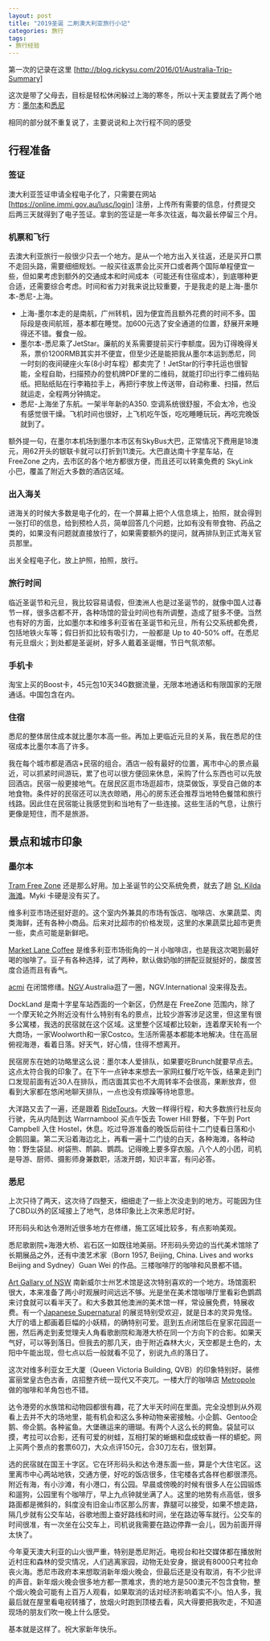 ```yaml
---
layout: post
title: "2019圣诞 二刷澳大利亚旅行小记"
categories: 旅行
tags:
- 旅行经验
---
```


第一次的记录在这里 [http://blog.rickysu.com/2016/01/Australia-Trip-Summary]

这次是带了父母去，目标是轻松休闲躲过上海的寒冬，所以十天主要就去了两个地方：[墨尔本](http://guide.qyer.com/melbourne/)和[悉尼](http://guide.qyer.com/sydney/)

相同的部分就不重复说了，主要说说和上次行程不同的感受

## 行程准备

### 签证

澳大利亚签证申请全程电子化了，只需要在网站 [https://online.immi.gov.au/lusc/login] 注册，上传所有需要的信息，付费提交后两三天就得到了电子签证。拿到的签证是一年多次往返，每次最长停留三个月。

### 机票和飞行

去澳大利亚旅行一般很少只去一个地方。是从一个地方出入关往返，还是买开口票不走回头路，需要细细规划。一般买往返票会比买开口或者两个国际单程便宜一些，但如果考虑到额外的交通成本和时间成本（可能还有住宿成本），到底哪种更合适，还需要综合考虑。时间和省力对我来说比较重要，于是我走的是上海-墨尔本-悉尼-上海。

- 上海-墨尔本走的是南航，广州转机，因为便宜而且额外花费的时间不多。国际段是夜间航班，基本都在睡觉。加600元选了安全通道的位置，舒展开来睡得还不错。餐食一般。
- 墨尔本-悉尼乘了JetStar。廉航的关系需要提前买行李额度。因为订得晚得关系，票价1200RMB其实并不便宜，但至少还是能把我从墨尔本运到悉尼，同一时刻的夜间硬座火车(8小时车程）都卖完了！JetStar的行李托运也很智能，全程自助，扫描预办的登机牌PDF里的二维码，就能打印出行李二维码贴纸。把贴纸贴在行李箱拉手上，再把行李放上传送带，自动称重、扫描，然后就运走，全程两分钟搞定。
- 悉尼-上海坐了东航。一架半年新的A350. 空调系统很舒服，不会太冷，也没有感觉很干燥。飞机时间也很好，上飞机吃午饭，吃吃睡睡玩玩，再吃完晚饭就到了。

额外提一句，在墨尔本机场到墨尔本市区有SkyBus大巴，正常情况下费用是18澳元，用62开头的银联卡就可以打折到11澳元。大巴直达南十字星车站，在 FreeZone 之内，去市区的各个地方都很方便，而且还可以转乘免费的 SkyLink 小巴，覆盖了附近大多数的酒店区域。

### 出入海关

进海关的时候大多数是电子化的，在一个屏幕上把个人信息填上，拍照，就会得到一张打印的信息，给到预检人员，简单回答几个问题，比如有没有带食物、药品之类的，如果没有问题就直接放行了，如果需要额外的提问，就再排队到正式海关官员那里。

出关全程电子化，放上护照，拍照，放行。

### 旅行时间
临近圣诞节和元旦，我比较容易请假，但澳洲人也是过圣诞节的，就像中国人过春节一样，很多店都不开，各种场馆的营业时间也有所调整，造成了挺多不便。当然也有好的方面，比如墨尔本和维多利亚省在圣诞节和元旦，所有公交系统都免费，包括地铁火车等；假日折扣比较有吸引力，一般都是 Up to 40-50% off。在悉尼有元旦烟火；到处都是圣诞树，好多人戴着圣诞帽，节日气氛浓郁。

### 手机卡

淘宝上买的Boost卡，45元包10天34G数据流量，无限本地通话和有限国家的无限通话。中国包含在内。

### 住宿

悉尼的整体居住成本就比墨尔本高一些。再加上更临近元旦的关系，我在悉尼的住宿成本比墨尔本高了许多。

我在每个城市都是酒店+民宿的组合。酒店一般有最好的位置，离市中心的景点最近，可以抓紧时间游玩，累了也可以很方便回来休息，采购了什么东西也可以先放回酒店。民宿一般更接地气。在居民区逛市场逛超市，烧菜做饭，享受自己做的本地食物。条件好的民宿还可以洗衣晾晒，用心的房东还会推荐当地特色餐馆和旅行线路。因此住在民宿能让我感觉到和当地有了一些连接。这些生活的气息，让旅行更像是短住，而不是旅游。

## 景点和城市印象

### 墨尔本

[Tram Free Zone](https://www.onlymelbourne.com.au/free-tram-zone) 还是那么好用。加上圣诞节的公交系统免费，就去了趟 [St. Kilda 海滩](https://stkildamelbourne.com.au/)。Myki 卡硬是没有买了。

维多利亚市场还挺好逛的。这个室内外兼具的市场有饭店、咖啡店、水果蔬菜、肉类海鲜，还有各种小商品。后来对比超市的价格发现，这里的水果蔬菜比超市更贵一些，卖点可能是新鲜吧。

[Market Lane Coffee](https://www.tripadvisor.com/Restaurant_Review-g255100-d2432355-Reviews-Market_Lane_Coffee-Melbourne_Victoria.html) 是维多利亚市场街角的一爿小咖啡店，也是我这次喝到最好喝的咖啡了。豆子有各种选择，试了两种，默认做奶咖的拼配豆就挺好的，酸度苦度合适而且有香气。

[acmi](https://www.acmi.net.au) 在闭馆修缮。[NGV](https://www.ngv.vic.gov.au/#).Australia逛了一圈，NGV.International 没来得及去。

DockLand 是南十字星车站西面的一个新区，仍然是在 FreeZone 范围内，除了一个摩天轮之外附近没有什么特别有名的景点，比较少游客涉足这里，但这里有很多公寓楼，我选的民宿就在这个区域。这里整个区域都比较新，连着摩天轮有一个大商场，一家Woolworth和一家Costco。生活所需基本都能本地解决。住在高层俯视海港，看着日落。好天气，好心情，住得不想离开。

民宿房东在她的功略里这么说：墨尔本人爱排队，如果要吃Brunch就要早点去。这点太符合我的印象了。在下午一点钟本来想去一家网红餐厅吃午饭，结果走到门口发现前面有近30人在排队，而店面其实也不大周转率不会很高，果断放弃，但看到大家都在悠闲地聊天排队，一点也没有烦躁等待地意思。

大洋路又去了一遍，还是跟着 [RideTours](https://ridetours.com.au/)。大致一样得行程，和大多数旅行社反向行驶，先从内陆到达 Warrnambool 买点午饭去 Tower Hill 野餐，下午到 Port Campbell 入住 Hostel，休息。吃过导游准备的晚饭后前往十二门徒看日落和小企鹅回巢。第二天沿着海边北上，再看一遍十二门徒的白天，各种海滩，各种动物：野生袋鼠、树袋熊、鸸鹋、鹦鹉。记得晚上要多穿衣服。八个人的小团，司机是导游、厨师、摄影师身兼数职，活泼开朗，知识丰富，有问必答。

### 悉尼

上次只待了两天，这次待了四整天，细细走了一些上次没走到的地方。可能因为住了CBD以外的区域接上了地气，总体印象比上次来悉尼时好。

环形码头和达令港附近很多地方在修缮，施工区域比较多，有点影响美观。

悉尼歌剧院+海港大桥、岩石区一如既往地美丽。环形码头旁边的当代美术馆除了长期展品之外，还有中澳艺术家（Born 1957, Beijing, China. Lives and works Beijing and Sydney）Guan Wei 的作品。三楼咖啡厅的咖啡和风景都不错。

[Art Gallary of NSW](https://www.artgallery.nsw.gov.au/) 南新威尔士州艺术馆是这次特别喜欢的一个地方。场馆面积很大，本来准备了两小时观展时间远远不够。光是坐在美术馆咖啡厅里看彩色鹦鹉来讨食就可以看半天了。和大多数其他澳洲的美术馆一样，常设展免费，特展收费。有一个[Japanese Supernatural](https://www.artgallery.nsw.gov.au/exhibitions/supernatural/) 的展览特别受欢迎，就是日本的灵异鬼怪。大厅的墙上都画着巨幅的小妖精，的确特别可爱。逛到五点闭馆后在皇家花园逛一圈，然后再走到麦觉理夫人角看歌剧院和海港大桥在同一个方向下的合影。如果天气好，可以等到落日。但我去的那几天，由于附近森林大火，天空都是土色的，太阳中午能出现，但七点以后一般就看不见了，别说九点的落日了。

这次对维多利亚女王大厦（Queen Victoria Building, QVB）的印象特别好。装修富丽堂皇古色古香，店招整齐统一现代又不突兀。一楼大厅的咖啡店 [Metropole](https://www.tripadvisor.com/Restaurant_Review-g255060-d8408955-Reviews-Metropole_Cafe-Sydney_New_South_Wales.html) 做的咖啡和羊角包也不错。

达令港旁的水族馆和动物园都很有趣，花了大半天时间在里面。完全没想到从外观看上去并不大的场地里，能有机会和这么多种动物亲密接触。小企鹅、Gentoo企鹅、帝企鹅。各种鲨鱼。大堡礁运来的珊瑚。有两个人这么长的鳄鱼。袋鼠可以摸，考拉可以合影，还有可爱的树蛙，互相打架的蜥蜴和盘成蚊香一样的蟒蛇。网上买两个景点的套票60刀，大众点评150元，合30刀左右，很划算。

选的民宿就在国王十字区。它在环形码头和达令港东面一些，算是个大住宅区。这里离市中心两站地铁，交通方便，好吃的饭店很多，住宅楼各式各样也都很漂亮。附近有海，有小沙滩，有小港口，有公园。早晨或傍晚的时候有很多人在公园锻炼和遛狗，公园里有个咖啡厅，早上九点钟就坐满了人。这里的地势有点高低，很多路面都是微斜的，斜度没有旧金山市区那么厉害，靠腿可以接受，如果不想走路，隔几步就有公交车站，谷歌地图上查好路线和时间，坐在路边等车就行。公交车的时间很准，有一次坐在公交车上，司机说我需要在路边停靠一会儿，因为前面开得太快了。

今年夏天澳大利亚的山火很严重，特别是悉尼附近。电视台和社交媒体都在播放附近村庄和森林的受灾情况，人们逃离家园，动物无处安身，据说有8000只考拉命丧火海。悉尼市政府本来想取消新年烟火晚会，但最后还是没有取消，有不少批评的声音。新年烟火晚会很多地方都一票难求，贵的地方是500澳元不包含食物，整个烟火晚会可能有上百万人观看，如果取消的话对经济影响着实不小。怕人多，我最后就在屋里看电视转播了，放烟火时跑到顶楼去看，风大得要把我吹走，不知道现场的朋友们吹一晚上什么感受。

基本就是这样了。祝大家新年快乐。
